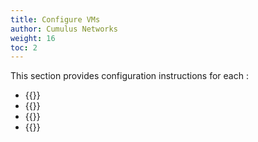 ```yaml
---
title: Configure VMs
author: Cumulus Networks
weight: 16
toc: 2
---
```

This section provides configuration instructions for each :

- {{<link url="" text="">}}
- {{<link url="" text="">}}
- {{<link url="" text="">}}
- {{<link url="" text="">}}
